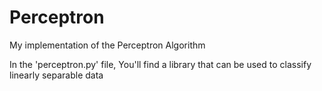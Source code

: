 # Perceptron
My implementation of the Perceptron Algorithm

In the 'perceptron.py' file, You'll find a library that can be used to classify linearly separable data
